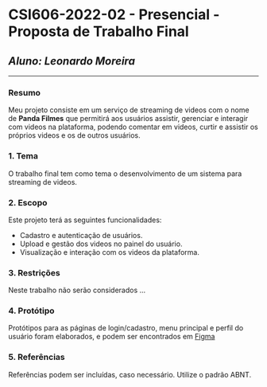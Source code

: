 # **CSI606-2022-02 - Presencial - Proposta de Trabalho Final**

## *Aluno: Leonardo Moreira*

--------------

<!-- Descrever um resumo sobre o trabalho. -->

### Resumo

  Meu projeto consiste em um serviço de streaming de videos com o nome de __Panda Filmes__ que permitirá aos usuários assistir, gerenciar e interagir com videos na plataforma, podendo comentar em videos, curtir e assistir os próprios videos e os de outros usuários.

<!-- Apresentar o tema. -->
### 1. Tema

  O trabalho final tem como tema o desenvolvimento de um sistema para streaming de videos.

<!-- Descrever e limitar o escopo da aplicação. -->
### 2. Escopo

  Este projeto terá as seguintes funcionalidades: 

   * Cadastro e autenticação de usuários.
   * Upload e gestão dos videos no painel do usuário.
   * Visualização e interação com os videos da plataforma.

<!-- Apresentar restrições de funcionalidades e de escopo. -->
### 3. Restrições

  Neste trabalho não serão considerados ...

<!-- Construir alguns protótipos para a aplicação, disponibilizá-los no Github e descrever o que foi considerado. //-->
### 4. Protótipo

  Protótipos para as páginas de login/cadastro, menu principal e perfil do usuário foram elaborados, e podem ser encontrados em [Figma](https://www.figma.com/file/SD4REdXoS5bIMLNaPzySu4/Untitled?node-id=0%3A1&t=p4Xy4KVFSn5S1OBh-1)

### 5. Referências

  Referências podem ser incluídas, caso necessário. Utilize o padrão ABNT.
